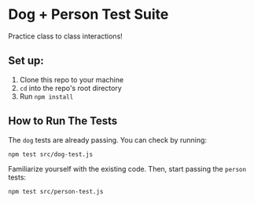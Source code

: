 # Dog + Person Test Suite
Practice class to class interactions!

## Set up:
1. Clone this repo to your machine
2. `cd` into the repo's root directory
3. Run `npm install`

## How to Run The Tests

The `dog` tests are already passing. You can check by running:

```
npm test src/dog-test.js
```

Familiarize yourself with the existing code. Then, start passing the `person` tests:

```
npm test src/person-test.js
```
